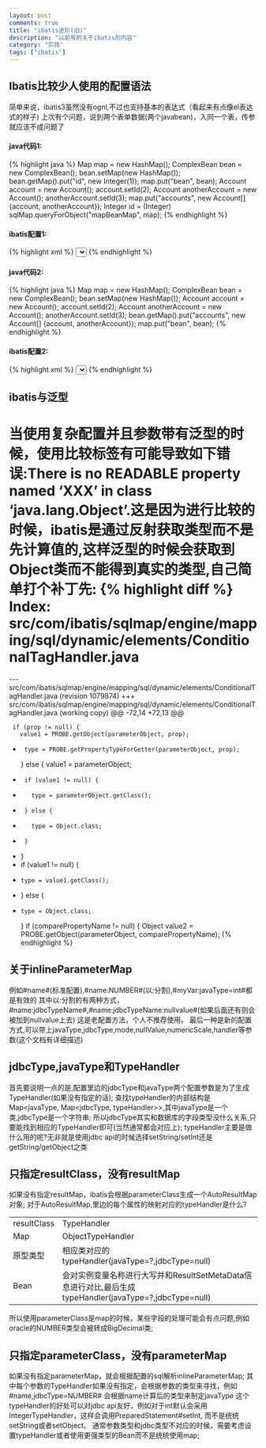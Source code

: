 ```yaml
---
layout: post
comments: true
title: "ibatis进阶(旧)"
description: "以前写的关于ibatis的内容"
category: "实践"
tags: ["ibatis"]
---
```


## Ibatis比较少人使用的配置语法
简单来说，ibatis3虽然没有ognl,不过也支持基本的表达式（看起来有点像el表达式的样子) 上次有个问题，说到两个表单数据(两个javabean)，入同一个表，传参就应该不成问题了

#### java代码1:
{% highlight java %}
   Map map = new HashMap();
   ComplexBean bean = new ComplexBean();
   bean.setMap(new HashMap());
   bean.getMap().put("id", new Integer(1));
   map.put("bean", bean);
   Account account = new Account();
   account.setId(2);
   Account anotherAccount = new Account();
   anotherAccount.setId(3);
   map.put("accounts", new Account[] {account, anotherAccount});
   Integer id = (Integer) sqlMap.queryForObject("mapBeanMap", map);
{% endhighlight %}

#### ibatis配置1:
{% highlight xml %}
 <select id="mapBeanMap"
   parameterClass="map"
   resultClass="int" >
   select count(ACC_ID) from Account where ACC_ID in (#bean.map.id#,#accounts[0].id#,#accounts[1].id#)
 </select>
{% endhighlight %}

#### java代码2:
{% highlight java %}
   Map map = new HashMap();
   ComplexBean bean = new ComplexBean();
   bean.setMap(new HashMap());
   Account account = new Account();
   account.setId(2);
   Account anotherAccount = new Account();
   anotherAccount.setId(3);
   bean.getMap().put("accounts", new Account[] {account, anotherAccount});
   map.put("bean", bean);
{% endhighlight %}

#### ibatis配置2:
{% highlight xml %}
 <select id="mapBeanMap2"
   parameterClass="map"
   resultClass="int" >
   select count(ACC_ID) from Account where ACC_ID in
   <iterate close=")" open="(" conjunction="," property="bean.map.accounts">
     #bean.map.accounts[].id#
   </iterate>
 </select>
{% endhighlight %}

## ibatis与泛型
当使用复杂配置并且参数带有泛型的时候，使用比较标签有可能导致如下错误:There is no READABLE property named ‘XXX’ in class ‘java.lang.Object’.这是因为进行比较的时候，ibatis是通过反射获取类型而不是先计算值的,这样泛型的时候会获取到Object类而不能得到真实的类型,自己简单打个补丁先:
{% highlight diff %}
Index: src/com/ibatis/sqlmap/engine/mapping/sql/dynamic/elements/ConditionalTagHandler.java
===================================================================
--- src/com/ibatis/sqlmap/engine/mapping/sql/dynamic/elements/ConditionalTagHandler.java (revision 1079874)
+++ src/com/ibatis/sqlmap/engine/mapping/sql/dynamic/elements/ConditionalTagHandler.java (working copy)
@@ -72,14 +72,13 @@

     if (prop != null) {
       value1 = PROBE.getObject(parameterObject, prop);
-      type = PROBE.getPropertyTypeForGetter(parameterObject, prop);
     } else {
       value1 = parameterObject;
-      if (value1 != null) {
-        type = parameterObject.getClass();
-      } else {
-        type = Object.class;
-      }
+    }
+    if (value1 != null) {
+     type = value1.getClass();
+    } else {
+     type = Object.class;
     }
     if (comparePropertyName != null) {
       Object value2 = PROBE.getObject(parameterObject, comparePropertyName);
{% endhighlight %}

## 关于inlineParameterMap
例如#name#(标准配置),#name:NUMBER#(以:分割),#myVar:javaType=int#都是有效的
其中以:分割的有两种方式，#name:jdbcTypeName#,#name:jdbcTypeName:nullvalue#(如果后面还有则会被加到nullvalue上去) 这是老配置方法，个人不推荐使用。
最后一种是新的配置方式,可以带上javaType,jdbcType,mode,nullValue,numericScale,handler等参数(这个文档有详细描述)

## jdbcType,javaType和TypeHandler
首先要说明一点的是,配置里边的jdbcType和javaType两个配置参数是为了生成TypeHandler(如果没有指定的话);
查找typeHandler的内部结构是Map&lt;javaType, Map&lt;jdbcType, typeHandler&gt;&gt;,其中javaType是一个类,jdbcType是一个字符串;
所以jdbcType其实和数据库的字段类型没什么关系,只要能找到相应的TypeHandler即可(当然通常都会对应上);
typeHandler主要是做什么用的呢?无非就是使用jdbc api的时候选择setString/setInt还是getString/getObject之类

## 只指定resultClass，没有resultMap
如果没有指定resultMap，ibatis会根据parameterClass生成一个AutoResultMap对象;
对于AutoResultMap,里边的每个属性的映射对应的typeHandler是什么?
 
<table markdown="1" class="table">
  <tr><td>resultClass</td><td>TypeHandler</td></tr>
  <tr><td>Map</td><td>ObjectTypeHandler</td></tr>
  <tr><td>原型类型</td><td>相应类对应的typeHandler(javaType=?,jdbcType=null)</td></tr>
  <tr><td>Bean</td><td>会对实例变量名称进行大写并和ResultSetMetaData信息进行对比,最后生成typeHandler(javaType=?,jdbcType=null)</td></tr>
</table>
所以使用parameterClass是map的时候，某些字段的处理可能会有点问题,例如oracle的NUMBER类型会被转成BigDecimal类;

## 只指定parameterClass，没有parameterMap
如果没有指定parameterMap，就会根据配置的sql解析inlineParameterMap;
其中每个参数的TypeHandler如果没有指定，会根据参数的类型来寻找，例如#name,jdbcType=NUMBER# 会根据name计算后的类型来制定javaType
这个typeHandler的好处可以对jdbc api友好，例如对于int默认会采用IntegerTypeHandler，这样会调用PreparedStatement#setInt, 而不是统统setString或者setObject。
通常参数类型和jdbc类型不对应的时候，需要考虑设置typeHandler或者使用更强类型的Bean而不是统统使用map;

